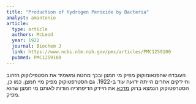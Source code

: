```yaml
---
title: "Production of Hydrogen Peroxide by Bacteria"
analyst: amantonio
article:
  type: article
  authors: McLeod
  year: 1922
  journal: Biochem J
  link: https://www.ncbi.nlm.nih.gov/pmc/articles/PMC1259100
  pubmed: PMC1259100
---
```


העובדה שהפנאומוקוק מפיק מי חמצן ובכך מחטה ומשמיד את הסטפילוקוק הזהוב וחיידקים אחרים הייתה ידועה עוד ב-1922. גם הסטרפטוקוק מפיק מיי חמצן. כמו כן, הסטרפטוקוק הנמצא ברוק [מדכא](http://www.jstor.org/stable/30089744) את חיידק הדיפתריה הודות לאותם מי חמצן שהוא מפיק.
